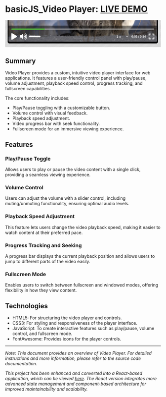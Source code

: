 # basicJS_Video Player: [LIVE DEMO](https://shcoobz.github.io/basicJS_video-player/)

![Project Image](img/basicJS_video-player.png)

## Summary

Video Player provides a custom, intuitive video player interface for web applications. It features a user-friendly control panel with play/pause, volume adjustment, playback speed control, progress tracking, and fullscreen capabilities.

The core functionality includes:

- Play/Pause toggling with a customizable button.
- Volume control with visual feedback.
- Playback speed adjustment.
- Video progress bar with seek functionality.
- Fullscreen mode for an immersive viewing experience.

## Features

### Play/Pause Toggle

Allows users to play or pause the video content with a single click, providing a seamless viewing experience.

### Volume Control

Users can adjust the volume with a slider control, including muting/unmuting functionality, ensuring optimal audio levels.

### Playback Speed Adjustment

This feature lets users change the video playback speed, making it easier to watch content at their preferred pace.

### Progress Tracking and Seeking

A progress bar displays the current playback position and allows users to jump to different parts of the video easily.

### Fullscreen Mode

Enables users to switch between fullscreen and windowed modes, offering flexibility in how they view content.

## Technologies

- HTML5: For structuring the video player and controls.
- CSS3: For styling and responsiveness of the player interface.
- JavaScript: To create interactive features such as play/pause, volume control, and fullscreen mode.
- FontAwesome: Provides icons for the player controls.

---

_Note: This document provides an overview of Video Player. For detailed instructions and more information, please refer to the source code documentation._

_This project has been enhanced and converted into a React-based application, which can be viewed [here](https://github.com/Shcoobz/basicJS_video-player/). The React version integrates more advanced state management and component-based architecture for improved maintainability and scalability._
